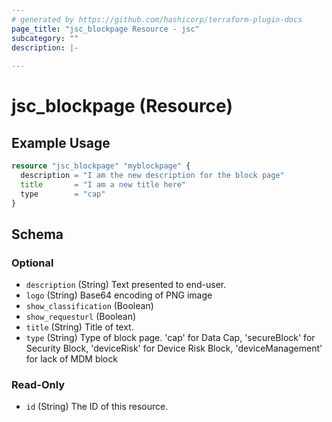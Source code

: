 ```yaml
---
# generated by https://github.com/hashicorp/terraform-plugin-docs
page_title: "jsc_blockpage Resource - jsc"
subcategory: ""
description: |-
  
---
```


# jsc_blockpage (Resource)



## Example Usage

```terraform
resource "jsc_blockpage" "myblockpage" {
  description = "I am the new description for the block page"
  title       = "I am a new title here"
  type        = "cap"
}
```

<!-- schema generated by tfplugindocs -->
## Schema

### Optional

- `description` (String) Text presented to end-user.
- `logo` (String) Base64 encoding of PNG image
- `show_classification` (Boolean)
- `show_requesturl` (Boolean)
- `title` (String) Title of text.
- `type` (String) Type of block page. 'cap' for Data Cap, 'secureBlock' for Security Block, 'deviceRisk' for Device Risk Block, 'deviceManagement' for lack of MDM block

### Read-Only

- `id` (String) The ID of this resource.
